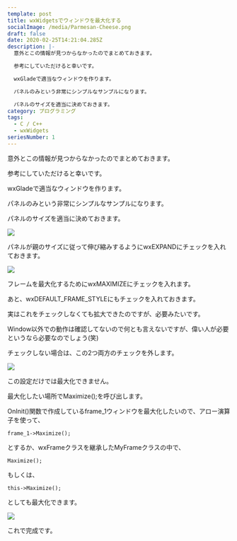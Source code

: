 ```yaml
---
template: post
title: wxWidgetsでウィンドウを最大化する
socialImage: /media/Parmesan-Cheese.png
draft: false
date: 2020-02-25T14:21:04.285Z
description: |-
  意外とこの情報が見つからなかったのでまとめておきます。

  参考にしていただけると幸いです。

  wxGladeで適当なウィンドウを作ります。

  パネルのみという非常にシンプルなサンプルになります。

  パネルのサイズを適当に決めておきます。
category: プログラミング
tags:
  - C / C++
  - wxWidgets
seriesNumber: 1
---
```

意外とこの情報が見つからなかったのでまとめておきます。

参考にしていただけると幸いです。

wxGladeで適当なウィンドウを作ります。

パネルのみという非常にシンプルなサンプルになります。

パネルのサイズを適当に決めておきます。

![](/media/SnapCrab_NoName_2017-9-23_21-59-52_No-00.jpg)

パネルが親のサイズに従って伸び縮みするようにwxEXPANDにチェックを入れておきます。

![](/media/SnapCrab_NoName_2017-9-23_22-0-7_No-00.jpg)

フレームを最大化するためにwxMAXIMIZEにチェックを入れます。

あと、wxDEFAULT_FRAME_STYLEにもチェックを入れておきます。

実はこれをチェックしなくても拡大できたのですが、必要みたいです。

Window以外での動作は確認してないので何とも言えないですが、偉い人が必要というなら必要なのでしょう(笑)

チェックしない場合は、この2つ両方のチェックを外します。

![](/media/SnapCrab_NoName_2017-9-23_22-19-45_No-00.jpg)

この設定だけでは最大化できません。

最大化したい場所でMaximize();を呼び出します。

OnInit()関数で作成しているframe_1ウィンドウを最大化したいので、アロー演算子を使って、

`frame_1->Maximize();`

とするか、wxFrameクラスを継承したMyFrameクラスの中で、

`Maximize();`

もしくは、

`this->Maximize();` 

としても最大化できます。

![](/media/SnapCrab_NoName_2017-9-23_22-34-9_No-00.jpg)

これで完成です。
